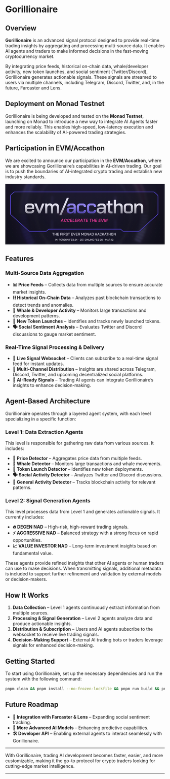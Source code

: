 # Gorillionaire

## Overview

**Gorillionaire** is an advanced signal protocol designed to provide real-time trading insights by aggregating and processing multi-source data. It enables AI agents and traders to make informed decisions in the fast-moving cryptocurrency market.

By integrating price feeds, historical on-chain data, whale/developer activity, new token launches, and social sentiment (Twitter/Discord), Gorillionaire generates actionable signals. These signals are streamed to users via multiple channels, including Telegram, Discord, Twitter, and, in the future, Farcaster and Lens.

## Deployment on Monad Testnet

Gorillionaire is being developed and tested on the **Monad Testnet**, launching on Monad to introduce a new way to integrate AI Agents faster and more reliably. This enables high-speed, low-latency execution and enhances the scalability of AI-powered trading strategies.

## Participation in EVM/Accathon

We are excited to announce our participation in the **EVM/Accathon**, where we are showcasing Gorillionaire’s capabilities in AI-driven trading. Our goal is to push the boundaries of AI-integrated crypto trading and establish new industry standards.

![EVM/Accathon Logo](./evmaccathon.png)

## Features

### Multi-Source Data Aggregation

- **📊 Price Feeds** – Collects data from multiple sources to ensure accurate market insights.
- **⛓ Historical On-Chain Data** – Analyzes past blockchain transactions to detect trends and anomalies.
- **🐋 Whale & Developer Activity** – Monitors large transactions and development patterns.
- **🚀 New Token Launches** – Identifies and tracks newly launched tokens.
- **🗣 Social Sentiment Analysis** – Evaluates Twitter and Discord discussions to gauge market sentiment.

### Real-Time Signal Processing & Delivery

- **📡 Live Signal Websocket** – Clients can subscribe to a real-time signal feed for instant updates.
- **🔗 Multi-Channel Distribution** – Insights are shared across Telegram, Discord, Twitter, and upcoming decentralized social platforms.
- **🤖 AI-Ready Signals** – Trading AI agents can integrate Gorillionaire’s insights to enhance decision-making.

## Agent-Based Architecture

Gorillionaire operates through a layered agent system, with each level specializing in a specific function:

### **Level 1: Data Extraction Agents**

This level is responsible for gathering raw data from various sources. It includes:

- **📡 Price Detector** – Aggregates price data from multiple feeds.
- **🐋 Whale Detector** – Monitors large transactions and whale movements.
- **🚀 Token Launch Detector** – Identifies new token deployments.
- **🗣 Social Activity Detector** – Analyzes Twitter and Discord discussions.
- **📜 General Activity Detector** – Tracks blockchain activity for relevant patterns.

### **Level 2: Signal Generation Agents**

This level processes data from Level 1 and generates actionable signals. It currently includes:

- **🔥 DEGEN NAD** – High-risk, high-reward trading signals.
- **⚡ AGGRESSIVE NAD** – Balanced strategy with a strong focus on rapid opportunities.
- **📈 VALUE INVESTOR NAD** – Long-term investment insights based on fundamental value.

These agents provide refined insights that other AI agents or human traders can use to make decisions. When transmitting signals, additional metadata is included to support further refinement and validation by external models or decision-makers.

## How It Works

1. **Data Collection** – Level 1 agents continuously extract information from multiple sources.
2. **Processing & Signal Generation** – Level 2 agents analyze data and produce actionable insights.
3. **Distribution & Subscription** – Users and AI agents subscribe to the websocket to receive live trading signals.
4. **Decision-Making Support** – External AI trading bots or traders leverage signals for enhanced decision-making.

## Getting Started

To start using Gorillionaire, set up the necessary dependencies and run the system with the following command:

```sh
pnpm clean && pnpm install --no-frozen-lockfile && pnpm run build && pnpm start --characters="./characters/gorillionaire.character.json"
```

## Future Roadmap

- **📢 Integration with Farcaster & Lens** – Expanding social sentiment tracking.
- **🔬 More Advanced AI Models** – Enhancing predictive capabilities.
- **🛠 Developer API** – Enabling external agents to interact seamlessly with Gorillionaire.

---

With Gorillionaire, trading AI development becomes faster, easier, and more customizable, making it the go-to protocol for crypto traders looking for cutting-edge market intelligence.

---

<br />
